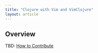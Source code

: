 ```yaml
---
title: "Clojure with Vim and VimClojure"
layout: article
---
```


## Overview

TBD: [How to Contribute](https://github.com/clojuredocs/cds#how-to-contribute)
